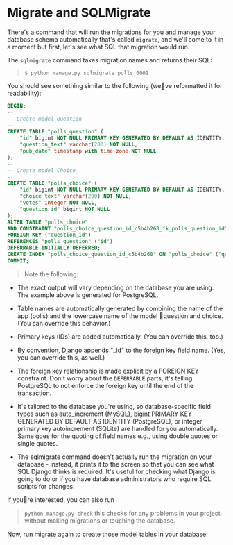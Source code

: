 # Migrate and SQLMigrate

There's a command that will run the migrations for you and manage your database
schema automatically that's called `migrate`, and we'll come to it in a moment
but first, let's see what SQL that migration would run.

The `sqlmigrate` command takes migration names and returns their SQL:

> `$ python manage.py sqlmigrate polls 0001`

You should see something similar to the following (we􀁮ve reformatted it for
readability):

```sql
BEGIN;
--
-- Create model Question
--
CREATE TABLE "polls_question" (
    "id" bigint NOT NULL PRIMARY KEY GENERATED BY DEFAULT AS IDENTITY,
    "question_text" varchar(200) NOT NULL,
    "pub_date" timestamp with time zone NOT NULL
);
--
-- Create model Choice
--
CREATE TABLE "polls_choice" (
    "id" bigint NOT NULL PRIMARY KEY GENERATED BY DEFAULT AS IDENTITY,
    "choice_text" varchar(200) NOT NULL,
    "votes" integer NOT NULL,
    "question_id" bigint NOT NULL
);
ALTER TABLE "polls_choice"
ADD CONSTRAINT "polls_choice_question_id_c5b4b260_fk_polls_question_id"
FOREIGN KEY ("question_id")
REFERENCES "polls_question" ("id")
DEFERRABLE INITIALLY DEFERRED;
CREATE INDEX "polls_choice_question_id_c5b4b260" ON "polls_choice" ("question_id");
COMMIT;
```

> Note the following:

- The exact output will vary depending on the database you are using. The
  example above is generated for PostgreSQL.

- Table names are automatically generated by combining the name of the app
  (polls) and the lowercase name of the model 􂚶question and choice. (You can
  override this behavior.)

- Primary keys (IDs) are added automatically. (You can override this, too.)
- By convention, Django appends "\_id" to the foreign key field name. (Yes, you
  can override this, as well.)
- The foreign key relationship is made explicit by a FOREIGN KEY constraint.
  Don't worry about the `DEFERRABLE` parts; it's telling PostgreSQL to not
  enforce the foreign key until the end of the transaction.

- It's tailored to the database you're using, so database-specific field types
  such as auto_increment (MySQL), bigint PRIMARY KEY GENERATED BY DEFAULT AS
  IDENTITY (PostgreSQL), or integer primary key autoincrement (SQLite) are
  handled for you automatically. Same goes for the quoting of field names e.g.,
  using double quotes or single quotes.
- The sqlmigrate command doesn't actually run the migration on your database -
  instead, it prints it to the screen so that you can see what SQL Django thinks
  is required. It's useful for checking what Django is going to do or if you
  have database administrators who require SQL scripts for changes.

If you􀁮re interested, you can also run

> `python manage.py check` this checks for any problems in your project without
> making migrations or touching the database.

Now, run migrate again to create those model tables in your database:
